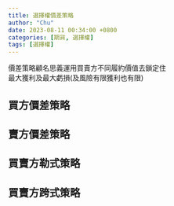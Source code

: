 ```yaml
---
title: 選擇權價差策略
author: "Chu"
date: 2023-08-11 00:34:00 +0800
categories: [期貨, 選擇權]
tags: [選擇權]
---
```


價差策略顧名思義運用買賣方不同履約價值去鎖定住    
最大獲利及最大虧損(及風險有限獲利也有限)

## 買方價差策略

## 賣方價差策略

## 買賣方勒式策略

## 買賣方跨式策略
